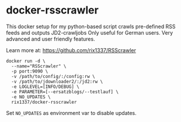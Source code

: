 # docker-rsscrawler
This docker setup for my python-based script crawls pre-defined RSS feeds and outputs JD2-crawljobs
Only useful for German users. Very advanced and user friendly features.

Learn more at:
https://github.com/rix1337/RSScrawler

```
docker run -d \
  --name="RSScrawler" \
  -p port:9090 \
  -v /path/to/config/:/config:rw \
  -v /path/to/jdownloader2/:/jd2:rw \
  -e LOGLEVEL=[INFO/DEBUG] \
  -e PARAMETER=[--ersatzblogs/--testlauf] \
  -e NO_UPDATES \
  rix1337/docker-rsscrawler
  ```
Set ```NO_UPDATES``` as environment var to disable updates.
